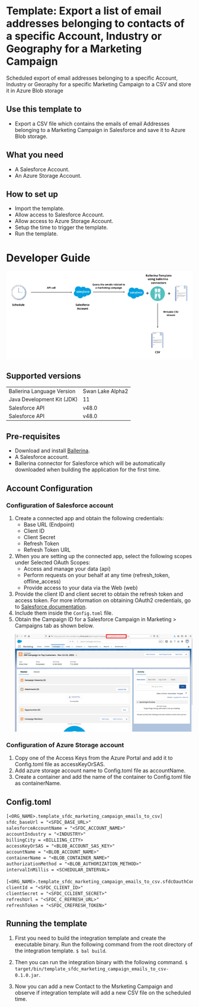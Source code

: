 # Template: Export a list of email addresses belonging to contacts of a specific Account, Industry or Geography for a Marketing Campaign
Scheduled export of email addresses belonging to a specific Account, Industry or Georaphy for a specific Marketing Campaign to a CSV and store it in Azure Blob storage<br>

## Use this template to
- Export a CSV file which contains the emails of email Addresses belonging to a Marketing Campaign in Salesforce and save it to Azure Blob storage.

## What you need
- A Salesforce Account.
- An Azure Storage Account.

## How to set up
- Import the template.
- Allow access to Salesforce Account.
- Allow access to Azure Storage Account.
- Setup the time to trigger the template.
- Run the template.

# Developer Guide
<p align="center">
<img src="./docs/images/template_sfdc_marketing_campaign_emails_to_csv.png?raw=true" alt="SFDC-CSV Integration template overview"/>
</p>

## Supported versions
<table>
  <tr>
   <td>Ballerina Language Version
   </td>
   <td>Swan Lake Alpha2
   </td>
  </tr>
  <tr>
   <td>Java Development Kit (JDK) 
   </td>
   <td>11
   </td>
  </tr>
  <tr>
   <td>Salesforce API 
   </td>
   <td>v48.0
   </td>
  </tr>
  <tr>
   <td>Salesforce API 
   </td>
   <td>v48.0
   </td>
  </tr>
</table>

## Pre-requisites
* Download and install [Ballerina](https://ballerinalang.org/downloads/).
* A Salesforce account.
* Ballerina connector for Salesforce which will be automatically downloaded when building the application for the first time.

## Account Configuration
### Configuration of Salesforce account
1. Create a connected app and obtain the following credentials:
    *   Base URL (Endpoint)
    *   Client ID
    *   Client Secret
    *   Refresh Token
    *   Refresh Token URL
2. When you are setting up the connected app, select the following scopes under Selected OAuth Scopes:
    *   Access and manage your data (api)
    *   Perform requests on your behalf at any time (refresh_token, offline_access)
    *   Provide access to your data via the Web (web)
3. Provide the client ID and client secret to obtain the refresh token and access token. For more information on 
obtaining OAuth2 credentials, go to [Salesforce documentation](https://help.salesforce.com/articleView?id=remoteaccess_authenticate_overview.htm).
4. Include them inside the `Config.toml` file.
5. Obtain the Campaign ID for a Salesforce Campaign in Marketing > Campaigns tab as shown below.
    <p>
    <img src="./docs/images/salesforce_campaign_id.png?raw=true" alt="SFDC Campaign ID"/>
    </p>

### Configuration of Azure Storage account

1. Copy one of the Access Keys from the Azure Portal and add it to Config.toml file as accessKeyOrSAS.
2. Add azure storage account name to Config.toml file as accountName.
3. Create a container and add the name of the container to Config.toml file as containerName.


## Config.toml 
```
[<ORG_NAME>.template_sfdc_marketing_campaign_emails_to_csv]
sfdc_baseUrl = "<SFDC_BASE_URL>"
salesforceAccountName = "<SFDC_ACCOUNT_NAME>"
accountIndustry = "<INDUSTRY>"
billingCity = <BILLIING_CITY>
accessKeyOrSAS = "<BLOB_ACCOUNT_SAS_KEY>"
accountName = "<BLOB_ACCOUNT_NAME>"
containerName = "<BLOB_CONTAINER_NAME>"
authorizationMethod = "<BLOB_AUTHORIZATION_METHOD>"
intervalInMillis = <SCHEDULAR_INTERVAL>

[<ORG_NAME>.template_sfdc_marketing_campaign_emails_to_csv.sfdcOauthConfig]
clientId = "<SFDC_CLIENT_ID>"
clientSecret = "<SFDC_CCLIENT_SECRET>"
refreshUrl = "<SFDC_C_REFRESH_URL>"
refreshToken = "<SFDC_CREFRESH_TOKEN>"
```

## Running the template
1. First you need to build the integration template and create the executable binary. Run the following command from the 
   root directory of the integration template. 
`$ bal build`. 

2. Then you can run the integration binary with the following command. 
`$ target/bin/template_sfdc_marketing_campaign_emails_to_csv-0.1.0.jar`. 

3. Now you can add a new Contact to the Msrketing Campaign and observe if integration template will add a  new CSV file on the scheduled time.

